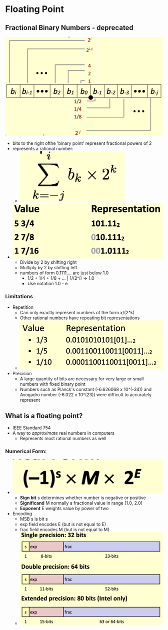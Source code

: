# Floating Point

## Fractional Binary Numbers - deprecated

![alt text](../img/3/fbn.png)

- bits to the right ofthe 'binary point' represent fractional powers of 2
- represents a rational number:
  - ![alt text](../img/3/fbnsum.png)
- ![alt text](../img/3/fbnex.png)
  - Divide by 2 by shifting right
  - Multiply by 2 by shifting left
  - numbers of form 0.1111.... are just below 1.0
    - 1/2 + 1/4 + 1/8 + ... | 1/(2^i) -> 1.0
    - Use notation 1.0 - e 

### Limitations

- Repetition
  - Can only exactly represent numbers of the form x/(2^k)
  - Other rational numbers have repeating bit representations
  - ![alt text](../img/3/repetition.png)
- Precision
  - A large quantity of bits are necessary for very large or small numbers with fixed binary point
  - Numbers such as Planck's constant (-6.626068 x 10^(-34)) and Avogadro number (-6.022 x 10^(23)) were difficult to accurately represent
  
## What is a floating point?

- IEEE Standard 754
- A way to *approximate* real numbers in computers
  - Represents most rational numbers as well

### Numerical Form:

- ![alt text](../img/3/numericalform.png)
  - **Sign bit** s determines whether number is negative or positive
  - **Significand** M normally a fractional value in range [1.0, 2.0)
  - **Exponent** E weights value by power of two
- Encoding
  - MSB s is bit s
  - exp field encodes E (but is not equal to E)
  - frac field encodes M (but is not equal to M)
  - ![alt text](../img/3/floatencoding.png)